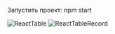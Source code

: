 Запустить проект: npm start




![ReactTable](https://user-images.githubusercontent.com/74454444/128230222-8cd75617-7989-4f06-a38e-79702a677724.png)
![ReactTableRecord](https://user-images.githubusercontent.com/74454444/128230228-7f609705-4065-4c8c-b51e-070ff8f1b061.png)

